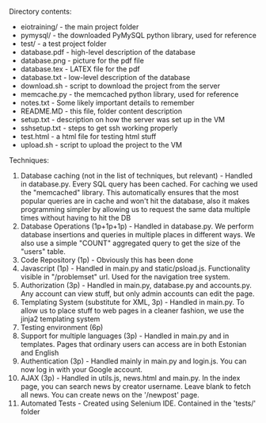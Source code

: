 Directory contents:

- eiotraining/ - the main project folder
- pymysql/ - the downloaded PyMySQL python library, used for reference
- test/ - a test project folder
- database.pdf - high-level description of the database
- database.png - picture for the pdf file
- database.tex - LATEX file for the pdf
- database.txt - low-level description of the database
- download.sh - script to download the project from the server
- memcache.py - the memcached python library, used for reference
- notes.txt - Some likely important details to remember
- README.MD - this file, folder content description
- setup.txt - description on how the server was set up in the VM
- sshsetup.txt - steps to get ssh working properly
- test.html - a html file for testing html stuff
- upload.sh - script to upload the project to the VM

Techniques:

1. Database caching (not in the list of techniques, but relevant) - Handled in database.py. Every SQL query has been cached. For caching we used the "memcached" library. This automatically ensures that the most popular queries are in cache and won't hit the database, also it makes programming simpler by allowing us to request the same data multiple times without having to hit the DB
2. Database Operations (1p+1p+1p) - Handled in database.py. We perform database insertions and queries in multiple places in different ways. We also use a simple "COUNT" aggregated query to get the size of the "users" table.
3. Code Repository (1p) - Obviously this has been done
4. Javascript (1p) - Handled in main.py and static/psload.js. Functionality visible in "/problemset" url. Used for the navigation tree system.
5. Authorization (3p) - Handled in main.py, database.py and accounts.py. Any account can view stuff, but only admin accounts can edit the page.
6. Templating System (substitute for XML, 3p) - Handled in main.py. To allow us to place stuff to web pages in a cleaner fashion, we use the jinja2 templating system
7. Testing environment (6p)
8. Support for multiple languages (3p) - Handled in main.py and in templates. Pages that ordinary users can access are in both Estonian and English
9. Authentication (3p) - Handled mainly in main.py and login.js. You can now log in with your Google account.
10. AJAX (3p) - Handled in utils.js, news.html and main.py. In the index page, you can search news by creator username. Leave blank to fetch all news. You can create news on the '/newpost' page.
11. Automated Tests - Created using Selenium IDE. Contained in the 'tests/' folder